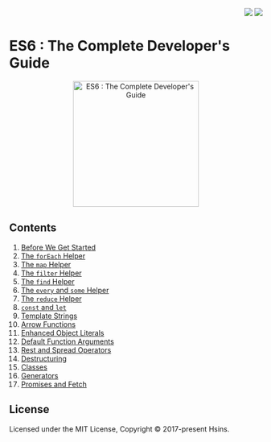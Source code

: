 <div align="right">

  [![](https://img.shields.io/badge/Udemy--EC5252.svg?logo=udemy&style=flat-square)](https://www.udemy.com/course/javascript-es6-tutorial/)
  [![](https://img.shields.io/github/license/armanriazi/js-all-in-one?style=flat-square)](./LICENSE)

</div>

# ES6 : The Complete Developer's Guide

<p align="center">
  <img src="https://i.imgur.com/KTEorEU.png" alt="ES6 : The Complete Developer's Guide" height="250px">
</p>

## Contents

1. [Before We Get Started](./01%20-%20Before%20We%20Get%20Started/)
2. [The `forEach` Helper](./02%20-%20The%20forEach%20Helper/)
3. [The `map` Helper](./03%20-%20The%20map%20Helper/)
4. [The `filter` Helper](./04%20-%20The%20filter%20Helper/)
5. [The `find` Helper](./05%20-%20The%20find%20Helper/)
6. [The `every` and `some` Helper](./06%20-%20The%20every%20and%20some%20Helper/)
7. [The `reduce` Helper](./07%20-%20The%20reduce%20Helper/)
8. [`const` and `let`](./08%20-%20Const%20and%20Let/)
9. [Template Strings](./09%20-%20Template%20Strings/)
10. [Arrow Functions](./10%20-%20Arrow%20Functions/)
11. [Enhanced Object Literals](./11%20-%20Enhanced%20Object%20Literals/)
12. [Default Function Arguments](./12%20-%20Default%20Function%20Arguments/)
13. [Rest and Spread Operators](./13%20-%20Rest%20and%20Spread%20Operator/)
14. [Destructuring](./14%20-%20Destructuring/)
15. [Classes](./15%20-%20Classes/)
16. [Generators](.16%20-%20Generators/)
17. [Promises and Fetch](./17%20-%20Promises%20and%20Fetch/)

## License

Licensed under the MIT License, Copyright © 2017-present Hsins.

